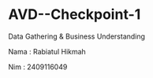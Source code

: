 # AVD--Checkpoint-1
Data Gathering &amp; Business Understanding


Nama : Rabiatul Hikmah

Nim : 2409116049
